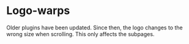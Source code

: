 # Logo-warps
Older plugins have been updated. Since then, the logo changes to the wrong size when scrolling. This only affects the subpages. 
